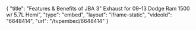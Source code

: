 {
    "title": "Features & Benefits of JBA 3\" Exhaust for 09-13 Dodge Ram 1500 w\/ 5.7L Hemi",
    "type": "embed",
    "layout": "iframe-static",
    "videoId": "6648414",
    "url": "\/tvpembed\/6648414"
}